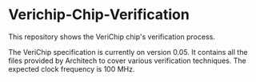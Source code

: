 # Verichip-Chip-Verification
This repository shows the VeriChip chip's verification process.

The  VeriChip specification is currently on version 0.05. It contains all the files provided by Architech to cover various verification techniques. The expected clock frequency is 100 MHz. 
